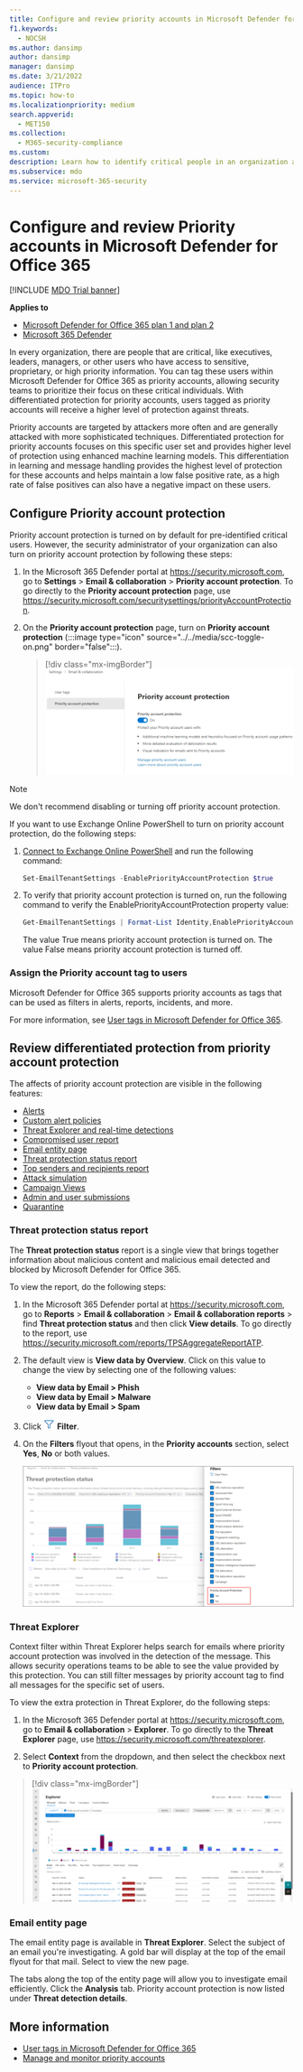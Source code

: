 ```yaml
---
title: Configure and review priority accounts in Microsoft Defender for Office 365
f1.keywords:
  - NOCSH
ms.author: dansimp
author: dansimp
manager: dansimp
ms.date: 3/21/2022
audience: ITPro
ms.topic: how-to
ms.localizationpriority: medium
search.appverid:
  - MET150
ms.collection:
  - M365-security-compliance
ms.custom:
description: Learn how to identify critical people in an organization and add the priority account tag to provide them with extra protection.
ms.subservice: mdo
ms.service: microsoft-365-security
---
```


# Configure and review Priority accounts in Microsoft Defender for Office 365

[!INCLUDE [MDO Trial banner](../includes/mdo-trial-banner.md)]

**Applies to**
- [Microsoft Defender for Office 365 plan 1 and plan 2](defender-for-office-365.md)
- [Microsoft 365 Defender](../defender/microsoft-365-defender.md)

In every organization, there are people that are critical, like executives, leaders, managers, or other users who have access to sensitive, proprietary, or high priority information. You can tag these users within Microsoft Defender for Office 365 as priority accounts, allowing security teams to prioritize their focus on these critical individuals. With differentiated protection for priority accounts, users tagged as priority accounts will receive a higher level of protection against threats.

Priority accounts are targeted by attackers more often and are generally attacked with more sophisticated techniques. Differentiated protection for priority accounts focuses on this specific user set and provides higher level of protection using enhanced machine learning models. This differentiation in learning and message handling provides the highest level of protection for these accounts and helps maintain a low false positive rate, as a high rate of false positives can also have a negative impact on these users.

## Configure Priority account protection

Priority account protection is turned on by default for pre-identified critical users. However, the security administrator of your organization can also turn on priority account protection by following these steps:

1. In the Microsoft 365 Defender portal at <https://security.microsoft.com>, go to **Settings** \> **Email & collaboration** \> **Priority account protection**. To go directly to the **Priority account protection** page, use <https://security.microsoft.com/securitysettings/priorityAccountProtection>.

2. On the **Priority account protection** page, turn on **Priority account protection** (:::image type="icon" source="../../media/scc-toggle-on.png" border="false":::).

    > [!div class="mx-imgBorder"]
    > ![Turn on Priority account protection.](../../media/mdo-priority-account-protection.png)

> [!NOTE]
> We don't recommend disabling or turning off priority account protection.

If you want to use Exchange Online PowerShell to turn on priority account protection, do the following steps:

1. [Connect to Exchange Online PowerShell](/powershell/exchange/connect-to-exchange-online-powershell) and run the following command:

   ```powershell
   Set-EmailTenantSettings -EnablePriorityAccountProtection $true
   ```

2. To verify that priority account protection is turned on, run the following command to verify the EnablePriorityAccountProtection property value:

   ```powershell
   Get-EmailTenantSettings | Format-List Identity,EnablePriorityAccountProtection
   ```

   The value True means priority account protection is turned on. The value False means priority account protection is turned off.

### Assign the Priority account tag to users

Microsoft Defender for Office 365 supports priority accounts as tags that can be used as filters in alerts, reports, incidents, and more.

For more information, see [User tags in Microsoft Defender for Office 365](user-tags.md).

## Review differentiated protection from priority account protection

The affects of priority account protection are visible in the following features:

- [Alerts](alerts.md)
- [Custom alert policies](../../compliance/alert-policies.md#view-alerts)
- [Threat Explorer and real-time detections](threat-explorer.md)
- [Compromised user report](view-email-security-reports.md#compromised-users-report)
- [Email entity page](mdo-email-entity-page.md#other-innovations)
- [Threat protection status report](view-email-security-reports.md#threat-protection-status-report)
- [Top senders and recipients report](view-email-security-reports.md#top-senders-and-recipients-report)
- [Attack simulation](attack-simulation-training.md#target-users)
- [Campaign Views](campaigns.md)
- [Admin and user submissions](admin-submission.md)
- [Quarantine](quarantine.md)

### Threat protection status report

The **Threat protection status** report is a single view that brings together information about malicious content and malicious email detected and blocked by Microsoft Defender for Office 365.

To view the report, do the following steps:

1. In the Microsoft 365 Defender portal at <https://security.microsoft.com>, go to **Reports** \> **Email & collaboration** \> **Email & collaboration reports** \> find **Threat protection status** and then click **View details**. To go directly to the report, use <https://security.microsoft.com/reports/TPSAggregateReportATP>.

2. The default view is **View data by Overview**. Click on this value to change the view by selecting one of the following values:
   - **View data by Email \> Phish**
   - **View data by Email \> Malware**
   - **View data by Email \> Spam**

3. Click ![Filter icon.](../../media/m365-cc-sc-filter-icon.png) **Filter**.

4. On the **Filters** flyout that opens, in the **Priority accounts** section, select **Yes**, **No** or both values.

   ![Priority account protection filters in the Threat protection status report.](../../media/priority-account-protection-tps-report.png)

### Threat Explorer

Context filter within Threat Explorer helps search for emails where priority account protection was involved in the detection of the message. This allows security operations teams to be able to see the value provided by this protection. You can still filter messages by priority account tag to find all messages for the specific set of users.

To view the extra protection in Threat Explorer, do the following steps:

1. In the Microsoft 365 Defender portal at <https://security.microsoft.com>, go to **Email & collaboration** \> **Explorer**. To go directly to the **Threat Explorer** page, use <https://security.microsoft.com/threatexplorer>.

2. Select **Context** from the dropdown, and then select the checkbox next to **Priority account protection**.

> [!div class="mx-imgBorder"]
> ![Context filter within Threat Explorer.](../../media/threat-explorer-context-filter.png)

### Email entity page

The email entity page is available in **Threat Explorer**. Select the subject of an email you're investigating. A gold bar will display at the top of the email flyout for that mail. Select to view the new page.

The tabs along the top of the entity page will allow you to investigate email efficiently. Click the **Analysis** tab. Priority account protection is now listed under **Threat detection details**.

## More information

- [User tags in Microsoft Defender for Office 365](user-tags.md)
- [Manage and monitor priority accounts](../../admin/setup/priority-accounts.md)
